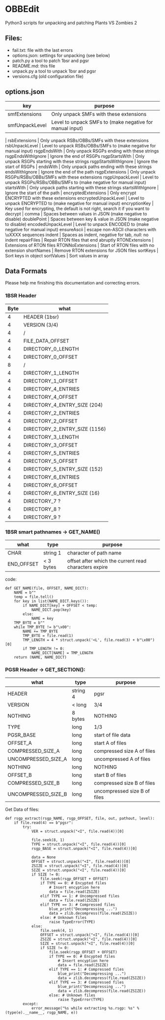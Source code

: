 # OBBEdit
Python3 scripts for unpacking and patching Plants VS Zombies 2


## Files:
- fail.txt: file with the last errors
- options.json: settings for unpacking (see below)
- patch.py a tool to patch 1bsr and pgsr
- README.md: this file
- unpack.py a tool to unpack 1bsr and pgsr
- versions.cfg (old configuration file)

## options.json
key | purpose
--- | ---
smfExtensions | Only unpack SMFs with these extensions
smfUnpackLevel | Level to unpack SMFs to (make negative for manual input)
 | 
rsbExtensions | Only unpack RSBs/OBBs/SMFs with these extensions
rsbUnpackLevel | Level to unpack RSBs/OBBs/SMFs to (make negative for manual input)
rsgpEndsWith | Only unpack RSGPs ending with these strings
rsgpEndsWithIgnore | Ignore the end of RSGPs
rsgpStartsWith | Only unpack RSGPs starting with these strings
rsgpStartsWithIgnore | Ignore the start of RSGPs
 | 
endsWith | Only unpack paths ending with these strings
endsWithIgnore | Ignore the end of the path
rsgpExtensions | Only unpack RSGPs/RSBs/OBBs/SMFs with these extensions
rsgpUnpackLevel | Level to unpack RSGPs/RSBs/OBBs/SMFs to (make negative for manual input)
startsWith | Only unpack paths starting with these strings
startsWithIgnore | Ignore the start of the path
 | 
encryptedExtensions | Only encrypt ENCRYPTED with these extensions
encryptedUnpackLevel | Level to unpack ENCRYPTED to (make negative for manual input)
encryptionKey | Key used for encrypting, the default is not right, search it if you want to decrypt
 | 
comma | Spaces between values in JSON (make negative to disable)
doublePoint | Spaces between key & value in JSON (make negative to disable)
encodedUnpackLevel | Level to unpack ENCODED to (make negative for manual input)
ensureAscii | escape non-ASCII characters with \uXXXX sequences
indent | Spaces as indent, negative for tab, *null:* no indent
repairFiles | Repair RTON files that end abruptly
RTONExtensions | Extensions of RTON files
RTONNoExtensions | Start of RTON files with no extension
shortNames | Remove RTON extensions for JSON files
sortKeys | Sort keys in object
sortValues | Sort values in array

## Data Formats
Please help me finishing this documentation and correcting errors.

### 1BSR Header
Byte | what
--- | ---
4 | HEADER (1bsr)
4 | VERSION (3/4)
4 | /
4 | FILE_DATA_OFFSET
4 | DIRECTORY_0_LENGTH
4 | DIRECTORY_0_OFFSET
8 | /
4 | DIRECTORY_1_LENGTH
4 | DIRECTORY_1_OFFSET
4 | DIRECTORY_4_ENTRIES
4 | DIRECTORY_4_OFFSET
4 | DIRECTORY_4_ENTRY_SIZE (204)
4 | DIRECTORY_2_ENTRIES
4 | DIRECTORY_2_OFFSET
4 | DIRECTORY_2_ENTRY_SIZE (1156)
4 | DIRECTORY_3_LENGTH
4 | DIRECTORY_3_OFFSET
4 | DIRECTORY_5_ENTRIES
4 | DIRECTORY_5_OFFSET
4 | DIRECTORY_5_ENTRY_SIZE (152)
4 | DIRECTORY_6_ENTRIES
4 | DIRECTORY_6_OFFSET
4 | DIRECTORY_6_ENTRY_SIZE (16)
4 | DIRECTORY_7 ?
4 | DIRECTORY_8 ?
4 | DIRECTORY_9 ?

### 1BSR smart pathnames -> GET_NAME()
what | type | purpose
--- | --- | ---
CHAR | string 1 | character of path name
END_OFFSET | < 3 bytes | offset after which the current read characters expire

code:
```
def GET_NAME(file, OFFSET, NAME_DICT):
	NAME = b""
	temp = file.tell()
	for key in list(NAME_DICT.keys()):
		if NAME_DICT[key] + OFFSET < temp:
			NAME_DICT.pop(key)
		else:
			NAME = key
	TMP_BYTE = b""
	while TMP_BYTE != b"\x00":
		NAME += TMP_BYTE
		TMP_BYTE = file.read(1)
		TMP_LENGTH = 4 * struct.unpack('<L', file.read(3) + b"\x00")[0]
		if TMP_LENGTH != 0:
			NAME_DICT[NAME] = TMP_LENGTH
	return (NAME, NAME_DICT)
```

### PGSR Header -> GET_SECTION():
what | type | purpose
--- | --- | ---
HEADER | string 4 | pgsr
VERSION | < long | 3/4
NOTHING | 8 bytes | NOTHING
TYPE | long | 1/3
PGSR_BASE | long | start of file data
OFFSET_A | long | start A of files
COMPRESSED_SIZE_A | long | compressed size A of files
UNCOMPRESSED_SIZE_A | long | uncompressed A of files
NOTHING | long | NOTHING
OFFSET_B | long | start B of files
COMPRESSED_SIZE_B | long | compressed size B of files
UNCOMPRESSED_SIZE_B | long | uncompressed size B  of files

Get Data of files:
```
def rsgp_extract(rsgp_NAME, rsgp_OFFSET, file, out, pathout, level):
	if file.read(4) == b"pgsr":
		try:
			VER = struct.unpack("<I", file.read(4))[0]
			
			file.seek(8, 1)
			TYPE = struct.unpack("<I", file.read(4))[0]
			rsgp_BASE = struct.unpack("<I", file.read(4))[0]

			data = None
			OFFSET = struct.unpack("<I", file.read(4))[0]
			ZSIZE = struct.unpack("<I", file.read(4))[0]
			SIZE = struct.unpack("<I", file.read(4))[0]
			if SIZE != 0:
				file.seek(rsgp_OFFSET + OFFSET)
				if TYPE == 0: # Encypted files
					# Insert encyption here
					data = file.read(ZSIZE)
				elif TYPE == 1: # Uncompressed files
					data = file.read(ZSIZE)
				elif TYPE == 3: # Compressed files
					blue_print("Decompressing ...")
					data = zlib.decompress(file.read(ZSIZE))
				else: # Unknown files
					raise TypeError(TYPE)
			else:
				file.seek(4, 1)
				OFFSET = struct.unpack("<I", file.read(4))[0]
				ZSIZE = struct.unpack("<I", file.read(4))[0]
				SIZE = struct.unpack("<I", file.read(4))[0]
				if SIZE != 0:
					file.seek(rsgp_OFFSET + OFFSET)
					if TYPE == 0: # Encypted files
						# Insert encyption here
						data = file.read(ZSIZE)
					elif TYPE == 1: # Compressed files
						blue_print("Decompressing ...")
						data = zlib.decompress(file.read(ZSIZE))
					elif TYPE == 3: # Compressed files
						blue_print("Decompressing ...")
						data = zlib.decompress(file.read(ZSIZE))
					else: # Unknown files
						raise TypeError(TYPE)
		except:
			error_message("%s while extracting %s.rsgp: %s" % (type(e).__name__, rsgp_NAME, e))
```
